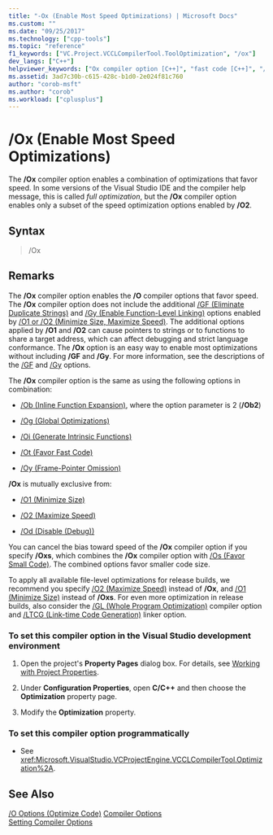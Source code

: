 ```yaml
---
title: "-Ox (Enable Most Speed Optimizations) | Microsoft Docs"
ms.custom: ""
ms.date: "09/25/2017"
ms.technology: ["cpp-tools"]
ms.topic: "reference"
f1_keywords: ["VC.Project.VCCLCompilerTool.ToolOptimization", "/ox"]
dev_langs: ["C++"]
helpviewer_keywords: ["Ox compiler option [C++]", "fast code [C++]", "/Ox compiler option [C++]", "-Ox compiler option [C++]"]
ms.assetid: 3ad7c30b-c615-428c-b1d0-2e024f81c760
author: "corob-msft"
ms.author: "corob"
ms.workload: ["cplusplus"]
---
```

# /Ox (Enable Most Speed Optimizations)

The **/Ox** compiler option enables a combination of optimizations that favor speed. In some versions of the Visual Studio IDE and the compiler help message, this is called *full optimization*, but the **/Ox** compiler option enables only a subset of the speed optimization options enabled by **/O2**.

## Syntax

> /Ox

## Remarks

The **/Ox** compiler option enables the **/O** compiler options that favor speed. The **/Ox** compiler option does not include the additional [/GF (Eliminate Duplicate Strings)](../../build/reference/gf-eliminate-duplicate-strings.md) and [/Gy (Enable Function-Level Linking)](../../build/reference/gy-enable-function-level-linking.md) options enabled by [/O1 or /O2 (Minimize Size, Maximize Speed)](../../build/reference/o1-o2-minimize-size-maximize-speed.md). The additional options applied by **/O1** and **/O2** can cause pointers to strings or to functions to share a target address, which can affect debugging and strict language conformance. The **/Ox** option is an easy way to enable most optimizations without including **/GF** and **/Gy**. For more information, see the descriptions of the [/GF](../../build/reference/gf-eliminate-duplicate-strings.md) and [/Gy](../../build/reference/gy-enable-function-level-linking.md) options.

The **/Ox** compiler option is the same as using the following options in combination:

- [/Ob (Inline Function Expansion)](../../build/reference/ob-inline-function-expansion.md), where the option parameter is 2 (**/Ob2**)

- [/Og (Global Optimizations)](../../build/reference/og-global-optimizations.md)

- [/Oi (Generate Intrinsic Functions)](../../build/reference/oi-generate-intrinsic-functions.md)

- [/Ot (Favor Fast Code)](../../build/reference/os-ot-favor-small-code-favor-fast-code.md)

- [/Oy (Frame-Pointer Omission)](../../build/reference/oy-frame-pointer-omission.md)

**/Ox** is mutually exclusive from:

- [/O1 (Minimize Size)](../../build/reference/o1-o2-minimize-size-maximize-speed.md)

- [/O2 (Maximize Speed)](../../build/reference/o1-o2-minimize-size-maximize-speed.md)

- [/Od (Disable (Debug))](../../build/reference/od-disable-debug.md)

You can cancel the bias toward speed of the **/Ox** compiler option if you specify **/Oxs**, which combines the **/Ox** compiler option with [/Os (Favor Small Code)](../../build/reference/os-ot-favor-small-code-favor-fast-code.md). The combined options favor smaller code size.

To apply all available file-level optimizations for release builds, we recommend you specify [/O2 (Maximize Speed)](../../build/reference/o1-o2-minimize-size-maximize-speed.md) instead of **/Ox**, and [/O1 (Minimize Size)](../../build/reference/o1-o2-minimize-size-maximize-speed.md) instead of **/Oxs**. For even more optimization in release builds, also consider the [/GL (Whole Program Optimization)](../../build/reference/gl-whole-program-optimization.md) compiler option and [/LTCG (Link-time Code Generation)](../../build/reference/ltcg-link-time-code-generation.md) linker option.

### To set this compiler option in the Visual Studio development environment

1. Open the project's **Property Pages** dialog box. For details, see [Working with Project Properties](../../ide/working-with-project-properties.md).

1. Under **Configuration Properties**, open **C/C++** and then choose the **Optimization** property page.

1. Modify the **Optimization** property.

### To set this compiler option programmatically

- See <xref:Microsoft.VisualStudio.VCProjectEngine.VCCLCompilerTool.Optimization%2A>.

## See Also

[/O Options (Optimize Code)](../../build/reference/o-options-optimize-code.md)
[Compiler Options](../../build/reference/compiler-options.md)<br/>
[Setting Compiler Options](../../build/reference/setting-compiler-options.md)